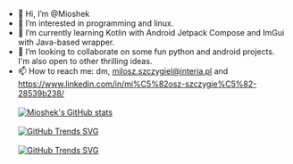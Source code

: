 - 👋 Hi, I’m @Mioshek
- 👀 I’m interested in programming and linux.
- 🌱 I’m currently learning Kotlin with Android Jetpack Compose and ImGui with Java-based wrapper.
- 💞️ I’m looking to collaborate on some fun python and android projects. I'm also open to other thrilling ideas.
- 📫 How to reach me: dm, milosz.szczygiel@interia.pl and https://www.linkedin.com/in/mi%C5%82osz-szczygie%C5%82-28539b238/
<br></br>
[![Mioshek's GitHub stats](https://github-readme-stats.vercel.app/api?username=Mioshek)](https://github.com/anuraghazra/github-readme-stats)
<br></br>
[![GitHub Trends SVG](https://api.githubtrends.io/user/svg/Mioshek/langs?time_range=one_year&theme=dark)](https://githubtrends.io)
<br></br>
[![GitHub Trends SVG](https://api.githubtrends.io/user/svg/Mioshek/repos?time_range=one_year&group=other&theme=dark)](https://githubtrends.io)
<!---
Mioshek/Mioshek is a ✨ special ✨ repository because its `README.md` (this file) appears on your GitHub profile.
You can click the Preview link to take a look at your changes.
--->
